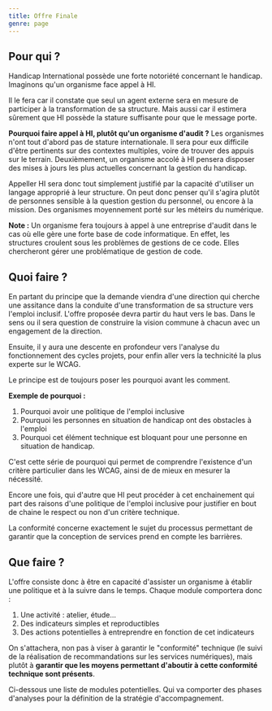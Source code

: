 ```yaml
---
title: Offre Finale
genre: page
---
```


## Pour qui ?

Handicap International possède une forte notoriété concernant le handicap. Imaginons qu'un organisme face appel à HI.

Il le fera car il constate que seul un agent externe sera en mesure de participer à la transformation de sa structure. Mais aussi car il estimera sûrement que HI possède la stature suffisante pour que le message porte.

**Pourquoi faire appel à HI, plutôt qu'un organisme d'audit ?** Les organismes n'ont tout d'abord pas de stature internationale. Il sera pour eux difficile d'être pertinents sur des contextes multiples, voire de trouver des appuis sur le terrain. Deuxièmement, un organisme accolé à HI pensera disposer des mises à jours les plus actuelles concernant la gestion du handicap.

Appeller HI sera donc tout simplement justifié par la capacité d'utiliser un langage approprié à leur structure. On peut donc penser qu'il s'agira plutôt de personnes sensible à la question gestion du personnel, ou encore à la mission. Des organismes moyennement porté sur les méteirs du numérique.

**Note :** Un organisme fera toujours à appel à une entreprise d'audit dans le cas où elle gère une forte base de code informatique. En effet, les structures croulent sous les problèmes de gestions de ce code. Elles chercheront gérer une problématique de gestion de code.

## Quoi faire ?

En partant du principe que la demande viendra d'une direction qui cherche une assitance dans la conduite d'une transformation de sa structure vers l'emploi inclusif. L'offre proposée devra partir du haut vers le bas. Dans le sens ou il sera question de construire la vision commune à chacun avec un engagement de la direction.

Ensuite, il y aura une descente en profondeur vers l'analyse du fonctionnement des cycles projets, pour enfin aller vers la technicité la plus experte sur le WCAG. 

Le principe est de toujours poser les pourquoi avant les comment. 

**Exemple de pourquoi :**

 1. Pourquoi avoir une politique de l'emploi inclusive
 1. Pourquoi les personnes en situation de handicap ont des obstacles à l'emploi
 1. Pourquoi cet élément technique est bloquant pour une personne en situation de handicap. 
 
C'est cette série de pourquoi qui permet de comprendre l'existence d'un critère particulier dans les WCAG, ainsi de de mieux en mesurer la nécessité.

Encore une fois, qui d'autre que HI peut procéder à cet enchainement qui part des raisons d'une politique de l'emploi inclusive pour justifier en bout de chaine le respect ou non d'un critère technique.

La conformité concerne exactement le sujet du processus permettant de garantir que la conception de services prend en compte les barrières.

## Que faire ?

L'offre consiste donc à être en capacité d'assister un organisme à établir une politique et à la suivre dans le temps. Chaque module comportera donc :

 1. Une activité : atelier, étude...
 1. Des indicateurs simples et reproductibles
 1. Des actions potentielles à entreprendre en fonction de cet indicateurs

On s'attachera, non pas à viser à garantir le "conformité" technique (le suivi de la réalisation de recommandations sur les services numériques), mais plutôt à **garantir que les moyens permettant d'aboutir à cette conformité technique sont présents**.

Ci-dessous une liste de modules potentielles. Qui va comporter des phases d'analyses pour la définition de la stratégie d'accompagnement.